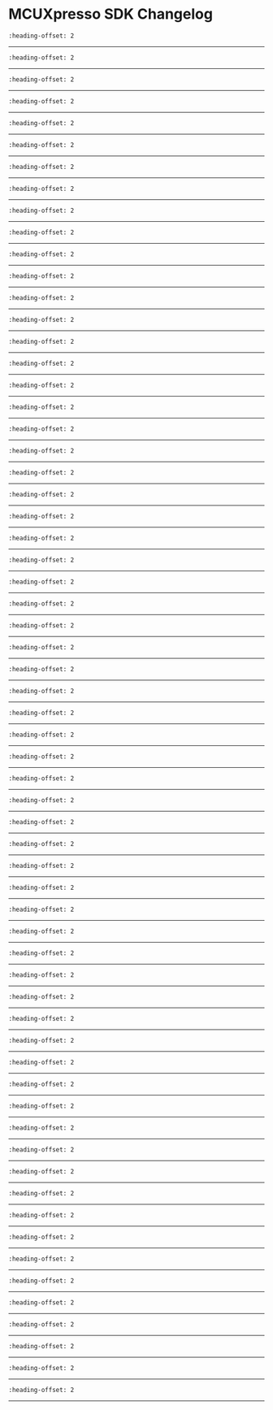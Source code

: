 # MCUXpresso SDK Changelog

```{include} ../../../../drivers/acmp/doxygen/ChangeLog_acmp.md
:heading-offset: 2
```
---
```{include} ../../../../drivers/cache/xcache/doxygen/ChangeLog_cache.md
:heading-offset: 2
```
---
```{include} ../../../../drivers/cache/cache64/doxygen/ChangeLog_cache.md
:heading-offset: 2
```
---
```{include} ../../../../drivers/cdog/doxygen/ChangeLog_cdog.md
:heading-offset: 2
```
---
```{include} ../../../../devices/RT/RT700/MIMXRT798S/drivers/doxygen/ChangeLog_clock.md
:heading-offset: 2
```
---
```{include} ../../../../drivers/common/doxygen/ChangeLog_common.md
:heading-offset: 2
```
---
```{include} ../../../../drivers/crc/doxygen/ChangeLog_crc.md
:heading-offset: 2
```
---
```{include} ../../../../drivers/ctimer/doxygen/ChangeLog_ctimer.md
:heading-offset: 2
```
---
```{include} ../../../../drivers/edma4/doxygen/ChangeLog_edma.md
:heading-offset: 2
```
---
```{include} ../../../../devices/RT/RT700/MIMXRT798S/drivers/doxygen/ChangeLog_ezhv.md
:heading-offset: 2
```
---
```{include} ../../../../drivers/flexio/doxygen/ChangeLog_flexio.md
:heading-offset: 2
```
---
```{include} ../../../../drivers/flexio/camera/doxygen/ChangeLog_flexio_camera.md
:heading-offset: 2
```
---
```{include} ../../../../drivers/flexio/i2c/doxygen/ChangeLog_flexio_i2c_master.md
:heading-offset: 2
```
---
```{include} ../../../../drivers/flexio/i2s/doxygen/ChangeLog_flexio_i2s.md
:heading-offset: 2
```
---
```{include} ../../../../drivers/flexio/i2s/doxygen/ChangeLog_flexio_i2s_edma.md
:heading-offset: 2
```
---
```{include} ../../../../drivers/flexio/mculcd/doxygen/ChangeLog_flexio_mculcd.md
:heading-offset: 2
```
---
```{include} ../../../../drivers/flexio/mculcd/doxygen/ChangeLog_flexio_mculcd_edma.md
:heading-offset: 2
```
---
```{include} ../../../../drivers/flexio/spi/doxygen/ChangeLog_flexio_spi.md
:heading-offset: 2
```
---
```{include} ../../../../drivers/flexio/uart/doxygen/ChangeLog_flexio_uart.md
:heading-offset: 2
```
---
```{include} ../../../../drivers/flexio/uart/doxygen/ChangeLog_flexio_uart_edma.md
:heading-offset: 2
```
---
```{include} ../../../../drivers/lpc_freqme/doxygen/ChangeLog_freqme.md
:heading-offset: 2
```
---
```{include} ../../../../drivers/gdet/doxygen/ChangeLog_gdet.md
:heading-offset: 2
```
---
```{include} ../../../../drivers/glikey/doxygen/ChangeLog_glikey.md
:heading-offset: 2
```
---
```{include} ../../../../drivers/gpio/doxygen/ChangeLog_gpio.md
:heading-offset: 2
```
---
```{include} ../../../../drivers/i3c/doxygen/ChangeLog_i3c.md
:heading-offset: 2
```
---
```{include} ../../../../drivers/i3c/doxygen/ChangeLog_i3c_edma.md
:heading-offset: 2
```
---
```{include} ../../../../drivers/inputmux/doxygen/ChangeLog_inputmux.md
:heading-offset: 2
```
---
```{include} ../../../../devices/RT/RT700/MIMXRT798S/drivers/doxygen/ChangeLog_iopctl.md
:heading-offset: 2
```
---
```{include} ../../../../drivers/irtc/doxygen/ChangeLog_irtc.md
:heading-offset: 2
```
---
```{include} ../../../../drivers/itrc/doxygen/ChangeLog_itrc.md
:heading-offset: 2
```
---
```{include} ../../../../drivers/jpegdec/doxygen/ChangeLog_jpegdec.md
:heading-offset: 2
```
---
```{include} ../../../../drivers/lcdif/doxygen/ChangeLog_lcdif.md
:heading-offset: 2
```
---
```{include} ../../../../drivers/lpadc/doxygen/ChangeLog_lpadc.md
:heading-offset: 2
```
---
```{include} ../../../../drivers/lpflexcomm/doxygen/ChangeLog_lpflexcomm.md
:heading-offset: 2
```
---
```{include} ../../../../drivers/lpflexcomm/lpi2c/doxygen/ChangeLog_lpi2c.md
:heading-offset: 2
```
---
```{include} ../../../../drivers/lpflexcomm/lpi2c/doxygen/ChangeLog_lpi2c_edma.md
:heading-offset: 2
```
---
```{include} ../../../../drivers/lpflexcomm/lpspi/doxygen/ChangeLog_lpspi.md
:heading-offset: 2
```
---
```{include} ../../../../drivers/lpflexcomm/lpspi/doxygen/ChangeLog_lpspi_edma.md
:heading-offset: 2
```
---
```{include} ../../../../drivers/lpflexcomm/lpuart/doxygen/ChangeLog_lpuart.md
:heading-offset: 2
```
---
```{include} ../../../../drivers/mipi_dsi/doxygen/ChangeLog_mipi_dsi.md
:heading-offset: 2
```
---
```{include} ../../../../drivers/mmu/doxygen/ChangeLog_mmu.md
:heading-offset: 2
```
---
```{include} ../../../../drivers/mrt/doxygen/ChangeLog_mrt.md
:heading-offset: 2
```
---
```{include} ../../../../drivers/mu1/doxygen/ChangeLog_mu.md
:heading-offset: 2
```
---
```{include} ../../../../drivers/ostimer/doxygen/ChangeLog_ostimer.md
:heading-offset: 2
```
---
```{include} ../../../../drivers/pdm/doxygen/ChangeLog_pdm.md
:heading-offset: 2
```
---
```{include} ../../../../drivers/pdm/doxygen/ChangeLog_pdm_edma.md
:heading-offset: 2
```
---
```{include} ../../../../drivers/pint/doxygen/ChangeLog_pint.md
:heading-offset: 2
```
---
```{include} ../../../../drivers/pngdec/doxygen/ChangeLog_pngdec.md
:heading-offset: 2
```
---
```{include} ../../../../devices/RT/RT700/MIMXRT798S/drivers/doxygen/ChangeLog_power.md
:heading-offset: 2
```
---
```{include} ../../../../drivers/puf_v3/doxygen/ChangeLog_puf_v3.md
:heading-offset: 2
```
---
```{include} ../../../../devices/RT/RT700/MIMXRT798S/drivers/doxygen/ChangeLog_reset.md
:heading-offset: 2
```
---
```{include} ../../../../drivers/sai/doxygen/ChangeLog_sai.md
:heading-offset: 2
```
---
```{include} ../../../../drivers/sai/doxygen/ChangeLog_sai_edma.md
:heading-offset: 2
```
---
```{include} ../../../../drivers/sctimer/doxygen/ChangeLog_sctimer.md
:heading-offset: 2
```
---
```{include} ../../../../drivers/sdadc/doxygen/ChangeLog_sdadc.md
:heading-offset: 2
```
---
```{include} ../../../../drivers/sema42/doxygen/ChangeLog_sema42.md
:heading-offset: 2
```
---
```{include} ../../../../drivers/syspm/doxygen/ChangeLog_syspm.md
:heading-offset: 2
```
---
```{include} ../../../../drivers/trng/doxygen/ChangeLog_trng.md
:heading-offset: 2
```
---
```{include} ../../../../drivers/usdhc/doxygen/ChangeLog_usdhc.md
:heading-offset: 2
```
---
```{include} ../../../../drivers/utick/doxygen/ChangeLog_utick.md
:heading-offset: 2
```
---
```{include} ../../../../drivers/wwdt/doxygen/ChangeLog_wwdt.md
:heading-offset: 2
```
---
```{include} ../../../../drivers/xspi/doxygen/ChangeLog_xspi.md
:heading-offset: 2
```
---
```{include} ../../../../drivers/xspi/doxygen/ChangeLog_xspi_edma.md
:heading-offset: 2
```
---
